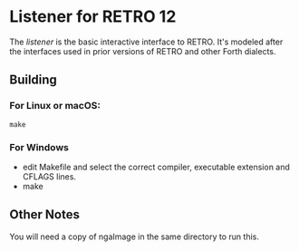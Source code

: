 # Listener for RETRO 12

The *listener* is the basic interactive interface to RETRO. It's modeled after the interfaces used in prior versions of RETRO and other Forth dialects.

## Building

### For Linux or macOS:

    make

### For Windows

- edit Makefile and select the correct compiler, executable extension and CFLAGS lines.
- make
    
## Other Notes

You will need a copy of ngaImage in the same directory to run this.

